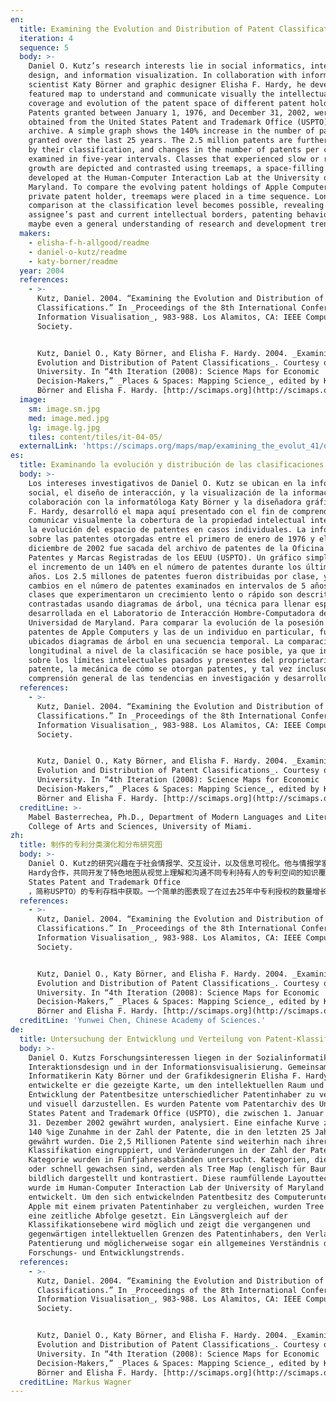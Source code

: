 ```yaml
---
en:
  title: Examining the Evolution and Distribution of Patent Classifications
  iteration: 4
  sequence: 5
  body: >-
    Daniel O. Kutz’s research interests lie in social informatics, interaction
    design, and information visualization. In collaboration with information
    scientist Katy Börner and graphic designer Elisha F. Hardy, he developed the
    featured map to understand and communicate visually the intellectual
    coverage and evolution of the patent space of different patent holders.
    Patents granted between January 1, 1976, and December 31, 2002, were
    obtained from the United States Patent and Trademark Office (USPTO) patent
    archive. A simple graph shows the 140% increase in the number of patents
    granted over the last 25 years. The 2.5 million patents are further grouped
    by their classification, and changes in the number of patents per class were
    examined in five-year intervals. Classes that experienced slow or rapid
    growth are depicted and contrasted using treemaps, a space-filling technique
    developed at the Human-Computer Interaction Lab at the University of
    Maryland. To compare the evolving patent holdings of Apple Computers and a
    private patent holder, treemaps were placed in a time sequence. Longitudinal
    comparison at the classification level becomes possible, revealing an
    assignee’s past and current intellectual borders, patenting behavior, and
    maybe even a general understanding of research and development trends.
  makers:
    - elisha-f-h-allgood/readme
    - daniel-o-kutz/readme
    - katy-borner/readme
  year: 2004
  references:
    - >-
      Kutz, Daniel. 2004. “Examining the Evolution and Distribution of Patent
      Classifications.” In _Proceedings of the 8th International Conference on
      Information Visualisation_, 983-988. Los Alamitos, CA: IEEE Computer
      Society.


      Kutz, Daniel O., Katy Börner, and Elisha F. Hardy. 2004. _Examining the
      Evolution and Distribution of Patent Classifications_. Courtesy of Indiana
      University. In “4th Iteration (2008): Science Maps for Economic
      Decision-Makers,” _Places & Spaces: Mapping Science_, edited by Katy
      Börner and Elisha F. Hardy. [http://scimaps.org](http://scimaps.org).
  image:
    sm: image.sm.jpg
    med: image.med.jpg
    lg: image.lg.jpg
    tiles: content/tiles/it-04-05/
  externalLink: 'https://scimaps.org/maps/map/examining_the_evolut_41/detail'
es:
  title: Examinando la evolución y distribución de las clasificaciones de patentes
  body: >-
    Los intereses investigativos de Daniel O. Kutz se ubican en la informática
    social, el diseño de interacción, y la visualización de la información. En
    colaboración con la informatóloga Katy Börner y la diseñadora gráfica Elisha
    F. Hardy, desarrolló el mapa aquí presentado con el fin de comprender y
    comunicar visualmente la cobertura de la propiedad intelectual intelectual y
    la evolución del espacio de patentes en casos individuales. La información
    sobre las patentes otorgadas entre el primero de enero de 1976 y el 31 de
    diciembre de 2002 fue sacada del archivo de patentes de la Oficina de
    Patentes y Marcas Registradas de los EEUU (USPTO). Un gráfico simple muestra
    el incremento de un 140% en el número de patentes durante los últimos 25
    años. Los 2.5 millones de patentes fueron distribuidas por clase, y los
    cambios en el número de patentes examinados en intervalos de 5 años. Las
    clases que experimentaron un crecimiento lento o rápido son descritas y
    contrastadas usando diagramas de árbol, una técnica para llenar espacios
    desarrollada en el Laboratorio de Interacción Hombre-Computadora de la
    Universidad de Maryland. Para comparar la evolución de la posesión de
    patentes de Apple Computers y las de un individuo en particular, fueron
    ubicados diagramas de árbol en una secuencia temporal. La comparación
    longitudinal a nivel de la clasificación se hace posible, ya que informa
    sobre los límites intelectuales pasados y presentes del proprietario de una
    patente, la mecánica de cómo se otorgan patentes, y tal vez incluso la
    comprensión general de las tendencias en investigación y desarrollo.
  references:
    - >-
      Kutz, Daniel. 2004. “Examining the Evolution and Distribution of Patent
      Classifications.” In _Proceedings of the 8th International Conference on
      Information Visualisation_, 983-988. Los Alamitos, CA: IEEE Computer
      Society.


      Kutz, Daniel O., Katy Börner, and Elisha F. Hardy. 2004. _Examining the
      Evolution and Distribution of Patent Classifications_. Courtesy of Indiana
      University. In “4th Iteration (2008): Science Maps for Economic
      Decision-Makers,” _Places & Spaces: Mapping Science_, edited by Katy
      Börner and Elisha F. Hardy. [http://scimaps.org](http://scimaps.org).
  creditLine: >-
    Mabel Basterrechea, Ph.D., Department of Modern Languages and Literatures,
    College of Arts and Sciences, University of Miami.
zh:
  title: 制作的专利分类演化和分布研究图
  body: >-
    Daniel O. Kutz的研究兴趣在于社会情报学、交互设计，以及信息可视化。他与情报学家Katy Börner和平面设计师Elisha F.
    Hardy合作，共同开发了特色地图从视觉上理解和沟通不同专利持有人的专利空间的知识覆盖面和演化情况。在1976年1月1日到2002年12月31日之间授权的专利从美国专利商标局（United
    States Patent and Trademark Office
    ，简称USPTO）的专利存档中获取。一个简单的图表现了在过去25年中专利授权的数量增长了140%。250万个专利通过分类进一步分组，并研究其时隔五年后每个类的专利数量的变化。利用由马里兰大学人机交互实验室开发的空间填充技术树图来描述和对比了增长缓慢或快速的类。为了对比苹果电脑公司和私人专利持有人的专利控股演变，树图以时间序列排列。以分类等级的纵向对比变得可能，揭示了专利权人过去和现在的知识边界、专利行为，甚至可能是对研究和开发趋势的整体理解。
  references:
    - >-
      Kutz, Daniel. 2004. “Examining the Evolution and Distribution of Patent
      Classifications.” In _Proceedings of the 8th International Conference on
      Information Visualisation_, 983-988. Los Alamitos, CA: IEEE Computer
      Society.


      Kutz, Daniel O., Katy Börner, and Elisha F. Hardy. 2004. _Examining the
      Evolution and Distribution of Patent Classifications_. Courtesy of Indiana
      University. In “4th Iteration (2008): Science Maps for Economic
      Decision-Makers,” _Places & Spaces: Mapping Science_, edited by Katy
      Börner and Elisha F. Hardy. [http://scimaps.org](http://scimaps.org).
  creditLine: 'Yunwei Chen, Chinese Academy of Sciences.'
de:
  title: Untersuchung der Entwicklung und Verteilung von Patent-Klassifikationen
  body: >-
    Daniel O. Kutzs Forschungsinteressen liegen in der Sozialinformatik, im
    Interaktionsdesign und in der Informationsvisualisierung. Gemeinsam mit der
    Informatikerin Katy Börner und der Grafikdesignerin Elisha F. Hardy
    entwickelte er die gezeigte Karte, um den intellektuellen Raum und die
    Entwicklung der Patentbesitze unterschiedlicher Patentinhaber zu verstehen
    und visuell darzustellen. Es wurden Patente vom Patentarchiv des United
    States Patent and Trademark Office (USPTO), die zwischen 1. Januar 1976 und
    31. Dezember 2002 gewährt wurden, analysiert. Eine einfache Kurve zeigt eine
    140 %ige Zunahme in der Zahl der Patente, die in den letzten 25 Jahren
    gewährt wurden. Die 2,5 Millionen Patente sind weiterhin nach ihrer
    Klassifikation eingruppiert, und Veränderungen in der Zahl der Patente pro
    Kategorie wurden in Fünfjahresabständen untersucht. Kategorien, die langsam
    oder schnell gewachsen sind, werden als Tree Map (englisch für Baumkarte)
    bildlich dargestellt und kontrastiert. Diese raumfüllende Layouttechnik
    wurde im Human-Computer Interaction Lab der University of Maryland
    entwickelt. Um den sich entwickelnden Patentbesitz des Computerunternehmens
    Apple mit einem privaten Patentinhaber zu vergleichen, wurden Tree Maps in
    eine zeitliche Abfolge gesetzt. Ein Längsvergleich auf der
    Klassifikationsebene wird möglich und zeigt die vergangenen und
    gegenwärtigen intellektuellen Grenzen des Patentinhabers, den Verlauf der
    Patentierung und möglicherweise sogar ein allgemeines Verständnis der
    Forschungs- und Entwicklungstrends.
  references:
    - >-
      Kutz, Daniel. 2004. “Examining the Evolution and Distribution of Patent
      Classifications.” In _Proceedings of the 8th International Conference on
      Information Visualisation_, 983-988. Los Alamitos, CA: IEEE Computer
      Society.


      Kutz, Daniel O., Katy Börner, and Elisha F. Hardy. 2004. _Examining the
      Evolution and Distribution of Patent Classifications_. Courtesy of Indiana
      University. In “4th Iteration (2008): Science Maps for Economic
      Decision-Makers,” _Places & Spaces: Mapping Science_, edited by Katy
      Börner and Elisha F. Hardy. [http://scimaps.org](http://scimaps.org).
  creditLine: Markus Wagner
---
```

